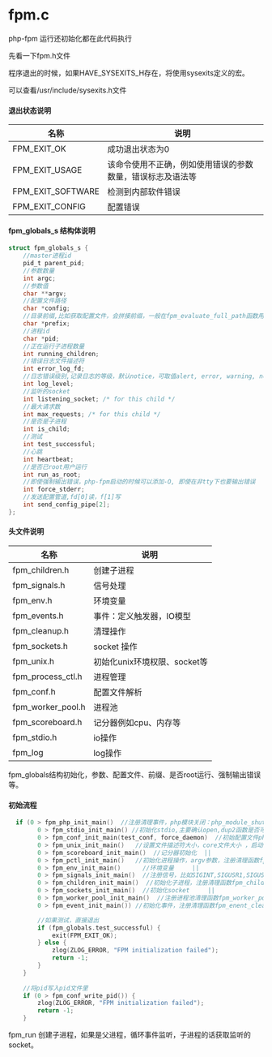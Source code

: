 # fpm.c

php-fpm 运行还初始化都在此代码执行

先看一下fpm.h文件


程序退出的时候，如果HAVE_SYSEXITS_H存在，将使用sysexits定义的宏。

可以查看/usr/include/sysexits.h文件

#### 退出状态说明


| 名称 | 说明  |
| --- | --- |
| FPM_EXIT_OK |  成功退出状态为0 |
|  FPM_EXIT_USAGE | 该命令使用不正确，例如使用错误的参数数量，错误标志及语法等 |
|FPM_EXIT_SOFTWARE| 检测到内部软件错误|
|FPM_EXIT_CONFIG|配置错误|

#### fpm_globals_s 结构体说明

```c
struct fpm_globals_s {
    //master进程id
    pid_t parent_pid;
    //参数数量
    int argc;
    //参数值
    char **argv;
    //配置文件路径
    char *config;
    //目录前缀,比如获取配置文件，会拼接前缀，一般在fpm_evaluate_full_path函数用到
    char *prefix;
    //进程id
    char *pid;
    //正在运行子进程数量
    int running_children;
    //错误日志文件描述符
    int error_log_fd;
    //日志错误级别,记录日志的等级，默认notice，可取值alert, error, warning, notice, debug
    int log_level;
    //监听的socket
    int listening_socket; /* for this child */
    //最大请求数
    int max_requests; /* for this child */
    //是否是子进程
    int is_child;
    //测试
    int test_successful;
    //心跳
    int heartbeat;
    //是否已root用户运行
    int run_as_root;
    //即使强制输出错误，php-fpm启动的时候可以添加-O, 即使在非tty下也要输出错误
    int force_stderr;
    //发送配置管道,fd[0]读，f[1]写
    int send_config_pipe[2];
};


```

#### 头文件说明

| 名称 | 说明  |
| --- | --- |
|fpm_children.h| 创建子进程|
|fpm_signals.h| 信号处理|
|fpm_env.h| 环境变量|
|fpm_events.h| 事件：定义触发器，IO模型|
|fpm_cleanup.h| 清理操作|
|fpm_sockets.h| socket 操作|
|fpm_unix.h| 初始化unix环境权限、socket等|
|fpm_process_ctl.h|进程管理|
|fpm_conf.h| 配置文件解析|
|fpm_worker_pool.h|进程池|
|fpm_scoreboard.h| 记分器例如cpu、内存等|
|fpm_stdio.h| io操作|
|fpm_log|log操作|


fpm_globals结构初始化，参数、配置文件、前缀、是否root运行、强制输出错误等。

#### 初始流程

```c
  if (0 > fpm_php_init_main()  //注册清理事件，php模块关闭：php_module_shutdown() 。sapi_shutdown() 清理sapi_globals全局变量         ||  
        0 > fpm_stdio_init_main() //初始化stdio,主要确认open,dup2函数是否可执行        ||  
        0 > fpm_conf_init_main(test_conf, force_daemon)  //初始配置文件php-fpm.conf||
        0 > fpm_unix_init_main()   //设置文件描述符大小，core文件大小 ，启动守护进程      ||  
        0 > fpm_scoreboard_init_main()  //记分器初始化  ||  
        0 > fpm_pctl_init_main()   //初始化进程操作，argv参数，注册清理函数fpm_pctl_cleanup()       ||  
        0 > fpm_env_init_main()      //环境变量     ||  
        0 > fpm_signals_init_main()  //注册信号，比如SIGINT,SIGUSR1,SIGUSR2等     ||  
        0 > fpm_children_init_main()  //初始化子进程，注册清理函数fpm_children_cleanup()    ||  
        0 > fpm_sockets_init_main()  //初始化socket     ||  
        0 > fpm_worker_pool_init_main()  //注册进程池清理函数fpm_worker_pool_cleanup()  ||  
        0 > fpm_event_init_main()) //初始化事件，注册清理函数fpm_enent_cleanup() {

        //如果测试，直接退出
        if (fpm_globals.test_successful) {
            exit(FPM_EXIT_OK);
        } else {
            zlog(ZLOG_ERROR, "FPM initialization failed");
            return -1; 
        }   
    }  
    
    //将pid写入pid文件里
    if (0 > fpm_conf_write_pid()) {
        zlog(ZLOG_ERROR, "FPM initialization failed");
        return -1;
    }            

```

fpm_run 创建子进程，如果是父进程，循环事件监听，子进程的话获取监听的socket。





